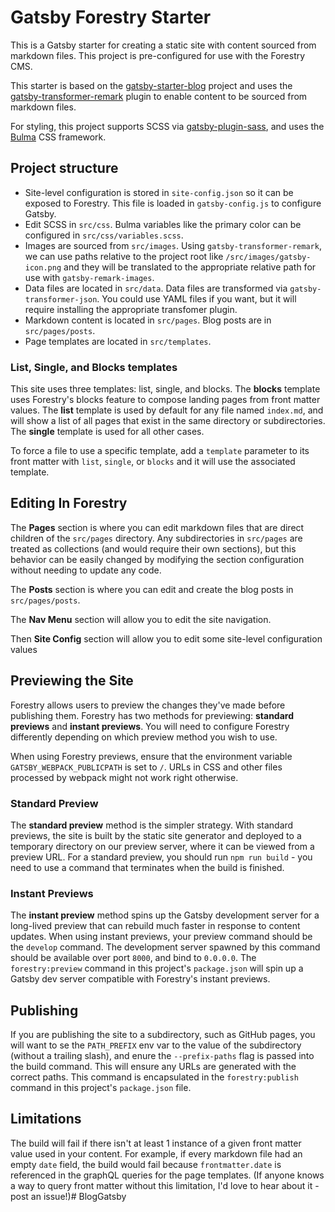 # Gatsby Forestry Starter

This is a Gatsby starter for creating a static site with content sourced from markdown files. This project is pre-configured for use with the Forestry CMS.

This starter is based on the [gatsby-starter-blog](https://github.com/gatsbyjs/gatsby-starter-blog) project and uses the [gatsby-transformer-remark](https://github.com/gatsbyjs/gatsby/tree/master/packages/gatsby-transformer-remark) plugin to enable content to be sourced from markdown files.

For styling, this project supports SCSS via [gatsby-plugin-sass](https://github.com/gatsbyjs/gatsby/tree/master/packages/gatsby-plugin-sass), and uses the [Bulma](https://bulma.io/) CSS framework.

## Project structure

- Site-level configuration is stored in `site-config.json` so it can be exposed to Forestry. This file is loaded in `gatsby-config.js` to configure Gatsby.
- Edit SCSS in `src/css`. Bulma variables like the primary color can be configured in `src/css/variables.scss`.
- Images are sourced from `src/images`. Using `gatsby-transformer-remark`, we can use paths relative to the project root like `/src/images/gatsby-icon.png` and they will be translated to the appropriate relative path for use with `gatsby-remark-images`.
- Data files are located in `src/data`. Data files are transformed via `gatsby-transformer-json`. You could use YAML files if you want, but it will require installing the appropriate transfomer plugin.
- Markdown content is located in `src/pages`. Blog posts are in `src/pages/posts`.
- Page templates are located in `src/templates`.

### List, Single, and Blocks templates

This site uses three templates: list, single, and blocks. The **blocks** template uses Forestry's blocks feature to compose landing pages from front matter values. The **list** template is used by default for any file named `index.md`, and will show a list of all pages that exist in the same directory or subdirectories. The **single** template is used for all other cases.

To force a file to use a specific template, add a `template` parameter to its front matter with `list`, `single`, or `blocks` and it will use the associated template.

## Editing In Forestry

The **Pages** section is where you can edit markdown files that are direct children of the `src/pages` directory. Any subdirectories in `src/pages` are treated as collections (and would require their own sections), but this behavior can be easily changed by modifying the section configuration without needing to update any code.

The **Posts** section is where you can edit and create the blog posts in `src/pages/posts`.

The **Nav Menu** section will allow you to edit the site navigation.

Then **Site Config** section will allow you to edit some site-level configuration values

## Previewing the Site

Forestry allows users to preview the changes they've made before publishing them. Forestry has two methods for previewing: **standard previews** and **instant previews**. You will need to configure Forestry differently depending on which preview method you wish to use.

When using Forestry previews, ensure that the environment variable `GATSBY_WEBPACK_PUBLICPATH` is set to `/`. URLs in CSS and other files processed by webpack might not work right otherwise.

### Standard Preview

The **standard preview** method is the simpler strategy. With standard previews, the site is built by the static site generator and deployed to a temporary directory on our preview server, where it can be viewed from a preview URL. For a standard preview, you should run `npm run build` - you need to use a command that terminates when the build is finished. 


### Instant Previews

The **instant preview** method spins up the Gatsby development server for a long-lived preview that can rebuild much faster in response to content updates. When using instant previews, your preview command should be the `develop` command. The development server spawned by this command should be available over port `8000`, and bind to `0.0.0.0`. The `forestry:preview` command in this project's `package.json` will spin up a Gatsby dev server compatible with Forestry's instant previews.

## Publishing

If you are publishing the site to a subdirectory, such as GitHub pages, you will want to se the `PATH_PREFIX` env var to the value of the subdirectory (without a trailing slash), and enure the `--prefix-paths` flag is passed into the build command. This will ensure any URLs are generated with the correct paths. This command is encapsulated in the `forestry:publish` command in this project's `package.json` file.

## Limitations

The build will fail if there isn't at least 1 instance of a given front matter value used in your content. For example, if every markdown file had an empty `date` field, the build would fail because `frontmatter.date` is referenced in the graphQL queries for the page templates. (If anyone knows a way to query front matter without this limitation, I'd love to hear about it - post an issue!)# BlogGatsby
